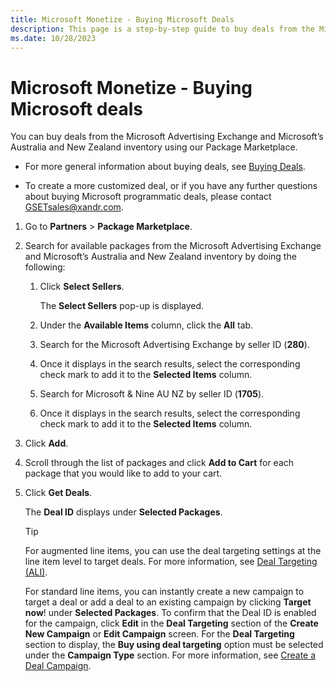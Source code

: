 ```yaml
---
title: Microsoft Monetize - Buying Microsoft Deals
description: This page is a step-by-step guide to buy deals from the Microsoft Advertising Exchange using our Package Marketplace. 
ms.date: 10/28/2023
---
```



# Microsoft Monetize - Buying Microsoft deals

You can buy deals from the Microsoft Advertising Exchange and Microsoft’s Australia and New Zealand inventory using our Package Marketplace.

- For more general information about buying deals, see [Buying Deals](buying-deals.md).
<!--- For more information about buying deals from seller packages, see [Get Deals from Seller Packages](get-deals-from-seller-packages.md).-->
- To create a more customized deal, or if you have any further questions about buying Microsoft programmatic deals, please contact GSETsales@xandr.com.

1. Go to **Partners** \> **Package Marketplace**.
1. Search for available packages from the Microsoft Advertising Exchange and Microsoft’s Australia and New Zealand inventory by doing the following:
    1. Click **Select Sellers**.

        The **Select Sellers** pop-up is displayed.

    1. Under the **Available Items** column, click the **All** tab.
    1. Search for the Microsoft Advertising Exchange by seller ID (**280**).
    1. Once it displays in the search results, select the corresponding check mark to add it to the **Selected Items** column.
    1. Search for Microsoft & Nine AU NZ by seller ID (**1705**).
    1. Once it displays in the search results, select the corresponding check mark to add it to the **Selected Items** column.
1. Click **Add**.
1. Scroll through the list of packages and click **Add to Cart** for each package that you would like to add to your cart.
1. Click **Get Deals**.

    The **Deal ID** displays under **Selected Packages**.

    > [!TIP]
    > For augmented line items, you can use the deal targeting settings at the line item level to target deals. For more information, see [Deal Targeting (ALI)](deal-targeting-ali.md).
    >
    > For standard line items, you can instantly create a new campaign to target a deal or add a deal to an existing campaign by clicking **Target now**! under **Selected Packages**. To confirm that the Deal ID is enabled for the campaign, click **Edit** in the **Deal Targeting** section of the **Create New Campaign** or **Edit Campaign** screen. For the **Deal Targeting** section to display, the **Buy using deal targeting** option must be selected under the **Campaign Type** section. For more information, see [Create a Deal Campaign](create-a-deal-campaign.md).
